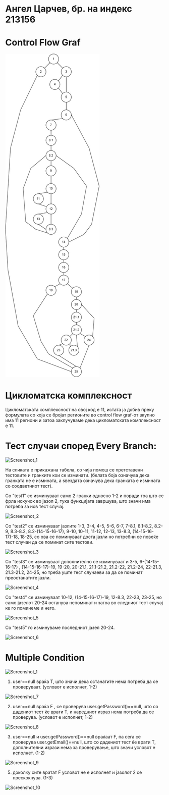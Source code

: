 # Ангел Царчев, бр. на индекс 213156

# Control Flow Graf

![SI_Lab2_2023 drawio](https://github.com/angelcarcev/SI_2023_lab2_213156/blob/master/sliki/SI_Lab2_2023.drawio.jpg)


# Цикломатска комплексност

Цикломатската комплексност на овој код е 11, истата ја добив преку формулата со која се бројат регионите во control flow graf-от вкупно има 11 региони и затоа заклучуваме дека цикломатската комплексност е 11.

# Тест случаи според Every Branch:

![Screenshot_1]()


На сликата е прикажана табела, со чија помош се претставени тестовите и гранките кои се изминати. (белата боја означува дека гранката не е измината, а ѕвездата означува дека гранката е измината со соодветниот тест).

Со "test1" се изминуваат само 2 гранки односно 1-2 и поради тоа што се фрла искучок во јазол 2, тука функцијата завршува, што значи има потреба за нов тест случај.

![Screenshot_2](https://github.com/angelcarcev/SI_2023_lab2_213156/assets/127151007/24615a26-9dc3-4afa-8cfa-22b535855e96)

Со "test2" се изминуваат јазлите 1-3, 3-4, 4-5, 5-6, 6-7, 7-8.1, 8.1-8.2, 8.2-9, 8.3-8.2, 8.2-(14-15-16-17), 9-10, 10-11, 11-12, 12-13, 13-8.3, (14-15-16-17)-18, 18-25, со ова се поминуваат доста јазли но потребни се повеќе тест случаи да се поминат сите тестови. 

![Screenshot_3](https://github.com/angelcarcev/SI_2023_lab2_213156/assets/127151007/2267b1a9-8664-4106-9868-19a60fb93506)

Со "test3" се изминуваат дополнително се изминуваат и 3-5, 6-(14-15-16-17) , (14-15-16-17)-19, 19-20, 20-21.1, 21.1-21.2, 21.2-22, 21.2-24, 22-21.3, 21.3-21.2, 24-25, но треба уште тест случаеви за да се поминат преостанатите јазли.

![Screenshot_4](https://github.com/angelcarcev/SI_2023_lab2_213156/assets/127151007/06664ecc-9251-4945-a883-4751ca26281b)

Со "test4" се изминуваат 10-12, (14-15-16-17)-19, 12-8.3, 22-23, 23-25, но само јазелот 20-24 останува непоминат и затоа во следниот тест случај ке го поминеме и него.

![Screenshot_5](https://github.com/angelcarcev/SI_2023_lab2_213156/assets/127151007/55fef08e-db0f-4d35-946e-cddb755a3848)

Со "test5" го изминуваме последниот јазел 20-24.

![Screenshot_6](https://github.com/angelcarcev/SI_2023_lab2_213156/assets/127151007/972c6546-60ff-421c-9b32-3e365aacbc68)

# Multiple Condition

![Screenshot_1](https://github.com/angelcarcev/SI_2023_lab2_213156/assets/127151007/51f1240b-7396-4156-b310-ea4659657248)

1. user==null враќа T, што значи дека останатите нема потреба да се проверуваат. (условот е исполнет, 1-2)

![Screenshot_7](https://github.com/angelcarcev/SI_2023_lab2_213156/assets/127151007/5bfca340-b7c5-465c-b7e2-1fab89b1de81)

2. user==null враќа F , се проверува user.getPassword()==null, што со дадениот тест ќе врати T, и наредниот израз нема потреба да се проверува. (условот е исполнет, 1-2)

![Screenshot_8](https://github.com/angelcarcev/SI_2023_lab2_213156/assets/127151007/87fd7865-1edc-4359-af64-2717ea156939)

3. user==null и user.getPassword()==null враќаат F, па сега се проверува user.getEmail()==null, што со дадениот тест ќе врати T, дополнителни изрази нема за проверување, што значи условот е исполнет. (1-2)

![Screenshot_9](https://github.com/angelcarcev/SI_2023_lab2_213156/assets/127151007/50030cb3-2ab2-44cd-943f-c99e5ff56a9f)

5. доколку сите вратат F условот не е исполнет и јазолот 2 се прескокнува. (1-3)

![Screenshot_10](https://github.com/angelcarcev/SI_2023_lab2_213156/assets/127151007/fb995c90-8304-4f90-b022-784e79997c96)

